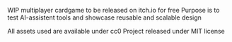 WIP multiplayer cardgame to be released on itch.io for free
Purpose is to test AI-assistent tools and showcase reusable and scalable design

All assets used are available under cc0
Project released under MIT license
